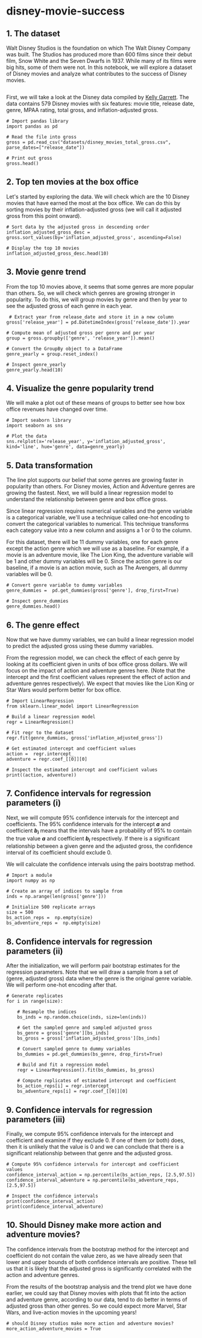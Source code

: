 # disney-movie-success

## 1. The dataset
<p>Walt Disney Studios is the foundation on which The Walt Disney Company was built. The Studios has produced more than 600 films since their debut film,  Snow White and the Seven Dwarfs in 1937. While many of its films were big hits, some of them were not. In this notebook, we will explore a dataset of Disney movies and analyze what contributes to the success of Disney movies.</p>
<p><img src="https://assets.datacamp.com/production/project_740/img/jorge-martinez-instagram-jmartinezz9-431078-unsplash_edited.jpg" alt></p>
<p>First, we will take a look at the Disney data compiled by <a href="https://data.world/kgarrett/disney-character-success-00-16">Kelly Garrett</a>. The data contains 579 Disney movies with six features: movie title, release date, genre, MPAA rating, total gross, and inflation-adjusted gross. </p>

```
# Import pandas library
import pandas as pd

# Read the file into gross
gross = pd.read_csv("datasets/disney_movies_total_gross.csv", parse_dates=["release_date"])

# Print out gross
gross.head()
```

## 2. Top ten movies at the box office
<p>Let's started by exploring the data. We will check which are the 10 Disney movies that have earned the most at the box office. We can do this by sorting movies by their inflation-adjusted gross (we will call it adjusted gross from this point onward). </p>

```
# Sort data by the adjusted gross in descending order 
inflation_adjusted_gross_desc = gross.sort_values(by='inflation_adjusted_gross', ascending=False)

# Display the top 10 movies 
inflation_adjusted_gross_desc.head(10)
```

## 3. Movie genre trend
<p>From the top 10 movies above, it seems that some genres are more popular than others. So, we will check which genres are growing stronger in popularity. To do this, we will group movies by genre and then by year to see the adjusted gross of each genre in each year.</p>

```
 # Extract year from release_date and store it in a new column
gross['release_year'] = pd.DatetimeIndex(gross['release_date']).year

# Compute mean of adjusted gross per genre and per year
group = gross.groupby(['genre', 'release_year']).mean()

# Convert the GroupBy object to a DataFrame
genre_yearly = group.reset_index()

# Inspect genre_yearly 
genre_yearly.head(10)
```

## 4. Visualize the genre popularity trend
<p>We will make a plot out of these means of groups to better see how box office revenues have changed over time.</p>

```
# Import seaborn library
import seaborn as sns

# Plot the data  
sns.relplot(x='release_year', y='inflation_adjusted_gross', kind='line', hue='genre', data=genre_yearly)
```

## 5. Data transformation
<p>The line plot supports our belief that some genres are growing faster in popularity than others. For Disney movies, Action and Adventure genres are growing the fastest. Next, we will build a linear regression model to understand the relationship between genre and box office gross. </p>
<p>Since linear regression requires numerical variables and the genre variable is a categorical variable, we'll use a technique called one-hot encoding to convert the categorical variables to numerical. This technique transforms each category value into a new column and assigns a 1 or 0 to the column. </p>
<p>For this dataset, there will be 11 dummy variables, one for each genre except the action genre which we will use as a baseline. For example, if a movie is an adventure movie, like The Lion King, the adventure variable will be 1 and other dummy variables will be 0. Since the action genre is our baseline, if a movie is an action movie, such as The Avengers, all dummy variables will be 0.</p>

```
# Convert genre variable to dummy variables 
genre_dummies =  pd.get_dummies(gross['genre'], drop_first=True)

# Inspect genre_dummies
genre_dummies.head()
```

## 6. The genre effect
<p>Now that we have dummy variables, we can build a linear regression model to predict the adjusted gross using these dummy variables.</p>
<p>From the regression model, we can check the effect of each genre by looking at its coefficient given in units of box office gross dollars. We will focus on the impact of action and adventure genres here. (Note that the intercept and the first coefficient values represent the effect of action and adventure genres respectively). We expect that movies like the Lion King or Star Wars would perform better for box office.</p>

```
# Import LinearRegression
from sklearn.linear_model import LinearRegression

# Build a linear regression model
regr = LinearRegression()

# Fit regr to the dataset
regr.fit(genre_dummies, gross['inflation_adjusted_gross'])

# Get estimated intercept and coefficient values 
action =  regr.intercept_
adventure = regr.coef_[[0]][0]

# Inspect the estimated intercept and coefficient values 
print((action, adventure))
```

## 7. Confidence intervals for regression parameters  (i)
<p>Next, we will compute 95% confidence intervals for the intercept and coefficients. The 95% confidence intervals for the intercept  <b><i>a</i></b> and coefficient <b><i>b<sub>i</sub></i></b> means that the intervals have a probability of 95% to contain the true value <b><i>a</i></b> and coefficient <b><i>b<sub>i</sub></i></b> respectively. If there is a significant relationship between a given genre and the adjusted gross, the confidence interval of its coefficient should exclude 0.      </p>
<p>We will calculate the confidence intervals using the pairs bootstrap method. </p>

```
# Import a module
import numpy as np

# Create an array of indices to sample from 
inds = np.arange(len(gross['genre']))

# Initialize 500 replicate arrays
size = 500
bs_action_reps =  np.empty(size)
bs_adventure_reps =  np.empty(size)
```

## 8. Confidence intervals for regression parameters  (ii)
<p>After the initialization, we will perform pair bootstrap estimates for the regression parameters. Note that we will draw a sample from a set of (genre, adjusted gross) data where the genre is the original genre variable. We will perform one-hot encoding after that. </p>


```
# Generate replicates  
for i in range(size):
    
    # Resample the indices 
    bs_inds = np.random.choice(inds, size=len(inds))
    
    # Get the sampled genre and sampled adjusted gross
    bs_genre = gross['genre'][bs_inds] 
    bs_gross = gross['inflation_adjusted_gross'][bs_inds]
    
    # Convert sampled genre to dummy variables
    bs_dummies = pd.get_dummies(bs_genre, drop_first=True)
   
    # Build and fit a regression model 
    regr = LinearRegression().fit(bs_dummies, bs_gross)
    
    # Compute replicates of estimated intercept and coefficient
    bs_action_reps[i] = regr.intercept_
    bs_adventure_reps[i] = regr.coef_[[0]][0]
```

## 9. Confidence intervals for regression parameters (iii)
<p>Finally, we compute 95% confidence intervals for the intercept and coefficient and examine if they exclude 0. If one of them (or both) does, then it is unlikely that the value is 0 and we can conclude that there is a significant relationship between that genre and the adjusted gross. </p>

```
# Compute 95% confidence intervals for intercept and coefficient values
confidence_interval_action = np.percentile(bs_action_reps, [2.5,97.5])
confidence_interval_adventure = np.percentile(bs_adventure_reps, [2.5,97.5])
    
# Inspect the confidence intervals
print(confidence_interval_action)
print(confidence_interval_adventure)
```

## 10. Should Disney make more action and adventure movies?
<p>The confidence intervals from the bootstrap method for the intercept and coefficient do not contain the value zero, as we have already seen that lower and upper bounds of both confidence intervals are positive. These tell us that it is likely that the adjusted gross is significantly correlated with the action and adventure genres. </p>
<p>From the results of the bootstrap analysis and the trend plot we have done earlier, we could say that Disney movies with plots that fit into the action and adventure genre, according to our data, tend to do better in terms of adjusted gross than other genres. So we could expect more Marvel, Star Wars, and live-action movies in the upcoming years!</p>

```
# should Disney studios make more action and adventure movies? 
more_action_adventure_movies = True
```
